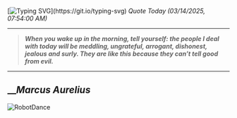 [![Typing SVG](https://readme-typing-svg.herokuapp.com?font=Press+Start+2P&color=C2F784&size=35&width=900&height=100&lines=Hello+World%2C+I'm+Hung+!)](https://git.io/typing-svg) 
_Quote Today (03/14/2025, 07:54:00 AM)_
___
>**_When you wake up in the morning, tell yourself: the people I deal with today will be meddling, ungrateful, arrogant, dishonest, jealous and surly. They are like this because they can’t tell good from evil._**
___

## __**_Marcus Aurelius_**

![RobotDance](src/assets/images/robot-dancing-dribble.gif?style=center)
